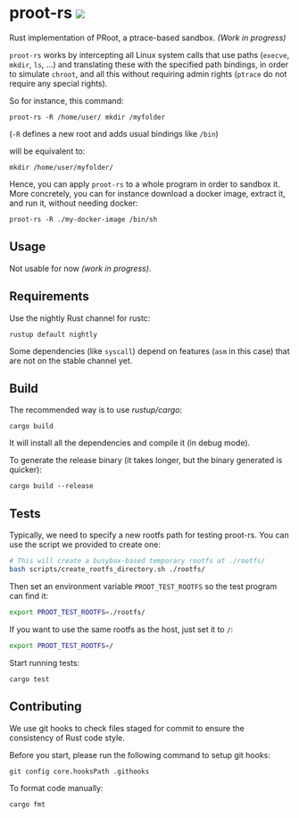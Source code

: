 # proot-rs [![](https://github.com/proot-me/proot-rs/workflows/Rust/badge.svg)](https://github.com/proot-me/proot-rs/actions)


Rust implementation of PRoot, a ptrace-based sandbox.
_(Work in progress)_

`proot-rs` works by intercepting all Linux system calls that use paths (`execve`, `mkdir`, `ls`, ...)
and translating these with the specified path bindings, in order to simulate `chroot`,
and all this without requiring admin rights (`ptrace` do not require any special rights).

So for instance, this command:
```
proot-rs -R /home/user/ mkdir /myfolder
```
(`-R` defines a new root and adds usual bindings like `/bin`)

will be equivalent to:
```
mkdir /home/user/myfolder/
```

Hence, you can apply `proot-rs` to a whole program in order to sandbox it.
More concretely, you can for instance download a docker image, extract it,
and run it, without needing docker:
```
proot-rs -R ./my-docker-image /bin/sh
```

## Usage
Not usable for now _(work in progress)_.

## Requirements
Use the nightly Rust channel for rustc:
```
rustup default nightly
```
Some dependencies (like `syscall`) depend on features (`asm` in this case) that are not 
on the stable channel yet.

## Build
The recommended way is to use _rustup/cargo_:

```text
cargo build
```
It will install all the dependencies and compile it (in debug mode).

To generate the release binary (it takes longer, but the binary generated is quicker):

```text
cargo build --release
```

## Tests

Typically, we need to specify a new rootfs path for testing proot-rs. You can use the script we provided to create one:

```sh
# This will create a busybox-based temporary rootfs at ./rootfs/
bash scripts/create_rootfs_directory.sh ./rootfs/
```

Then set an environment variable `PROOT_TEST_ROOTFS` so the test program can find it:

```sh
export PROOT_TEST_ROOTFS=./rootfs/
```

If you want to use the same rootfs as the host, just set it to `/`:

```sh
export PROOT_TEST_ROOTFS=/
```

Start running tests:
```
cargo test
```

## Contributing

We use git hooks to check files staged for commit to ensure the consistency of Rust code style.

Before you start, please run the following command to setup git hooks:

```shell
git config core.hooksPath .githooks
```

To format code manually:

```shell
cargo fmt
```
